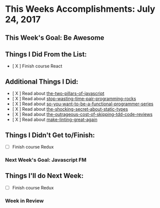 # This Weeks Accomplishments: July 24, 2017


## This Week's Goal: Be Awesome


## Things I Did From the List:
- [ X ] Finish course React

## Additional Things I Did:
- [ X ] Read about [the-two-pillars-of-javascript](https://medium.com/javascript-scene/the-two-pillars-of-javascript-pt-2-functional-programming-a63aa53a41a4)
- [ X ] Read about [stop-wasting-time-pair-programming-rocks](https://medium.com/javascript-scene/stop-wasting-time-pair-programming-rocks-4a99604cb09d)
- [ X ] Read about [so-you-want-to-be-a-functional-programmer-series](https://medium.com/@cscalfani/so-you-want-to-be-a-functional-programmer-part-6-db502830403)
- [ X ] Read about [the-shocking-secret-about-static-types](https://medium.com/javascript-scene/the-shocking-secret-about-static-types-514d39bf30a3)
- [ X ] Read about [the-outrageous-cost-of-skipping-tdd-code-reviews](https://medium.com/javascript-scene/the-outrageous-cost-of-skipping-tdd-code-reviews-57887064c412)
- [ X ] Read about [make-linting-great-again](https://medium.com/@okonetchnikov/make-linting-great-again-f3890e1ad6b8)

## Things I Didn't Get to/Finish:
- [  ] Finish course Redux

### Next Week's Goal: Javascript FM

## Things I'll do Next Week:
- [  ] Finish course Redux

### Week in Review
